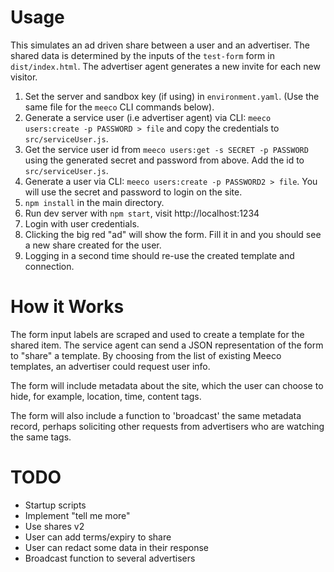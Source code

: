 # Usage

This simulates an ad driven share between a user and an advertiser. The shared data is determined by the inputs of the `test-form` form in `dist/index.html`. The advertiser agent generates a new invite for each new visitor.

1. Set the server and sandbox key (if using) in `environment.yaml`.
  (Use the same file for the `meeco` CLI commands below).
2. Generate a service user (i.e advertiser agent) via CLI: `meeco users:create -p PASSWORD > file` and copy the credentials to `src/serviceUser.js`.
3. Get the service user id from `meeco users:get -s SECRET -p PASSWORD` using the generated secret and password from above. Add the id to `src/serviceUser.js`.
4. Generate a user via CLI: `meeco users:create -p PASSWORD2 > file`. You will use the secret and password to login on the site.
5. `npm install` in the main directory.
6. Run dev server with `npm start`, visit http://localhost:1234
7. Login with user credentials.
8. Clicking the big red "ad" will show the form. Fill it in and you should see a new share created for the user.
9. Logging in a second time should re-use the created template and connection.

# How it Works

The form input labels are scraped and used to create a template for the shared item.
The service agent can send a JSON representation of the form to "share" a template.
By choosing from the list of existing Meeco templates, an advertiser could request user info.

The form will include metadata about the site, which the user can choose to hide, for example, location, time, content tags.

The form will also include a function to 'broadcast' the same metadata record, perhaps soliciting other requests from advertisers who are watching the same tags.

# TODO

- Startup scripts
- Implement "tell me more"
- Use shares v2
- User can add terms/expiry to share
- User can redact some data in their response
- Broadcast function to several advertisers
